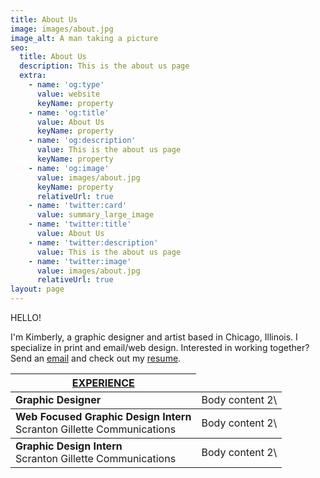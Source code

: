 ```yaml
---
title: About Us
image: images/about.jpg
image_alt: A man taking a picture
seo:
  title: About Us
  description: This is the about us page
  extra:
    - name: 'og:type'
      value: website
      keyName: property
    - name: 'og:title'
      value: About Us
      keyName: property
    - name: 'og:description'
      value: This is the about us page
      keyName: property
    - name: 'og:image'
      value: images/about.jpg
      keyName: property
      relativeUrl: true
    - name: 'twitter:card'
      value: summary_large_image
    - name: 'twitter:title'
      value: About Us
    - name: 'twitter:description'
      value: This is the about us page
    - name: 'twitter:image'
      value: images/about.jpg
      relativeUrl: true
layout: page
---
```

HELLO!

I'm Kimberly, a graphic designer and artist based in Chicago, Illinois. I specialize in print and email/web design. Interested in working together? Send an [email](mailto:kpellikan@gmail.com) and check out my [resume](https://drive.google.com/file/d/1VM-9NWubTgoRr6ZJbJ1Ppfha3JVO304v/view?usp=sharing).

<table>
    <thead>
    <tr>
      <th><u>EXPERIENCE</u></th>
    </tr>
  </thead>
  <tbody>
    <tr>
      <td><strong>Graphic Designer</strong></td>
      <td>Body content 2\</td>
    </tr>
  </tbody>
  <tbody>
    <tr>
      <td><strong>Web Focused Graphic Design Intern</strong><br> Scranton Gillette Communications</td>
      <td>Body content 2\</td>
    </tr>
  </tbody>
  <tbody>
    <tr>
      <td><strong>Graphic Design Intern</strong><br> Scranton Gillette Communications</td>
      <td>Body content 2\</td>
    </tr>
  </tbody>
  
</table>
